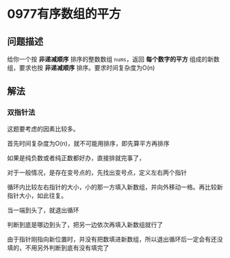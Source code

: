# 0977有序数组的平方

## 问题描述

给你一个按 **非递减顺序** 排序的整数数组 `nums`，返回 **每个数字的平方** 组成的新数组，要求也按 **非递减顺序** 排序。要求时间复杂度为O(n)

## 解法

### 双指针法

这题要考虑的因素比较多。

首先时间复杂度为O(n)，就不可能用排序，即先算平方再排序

如果是纯负数或者纯正数都好办，直接排就完事了，

对于一般情况，是存在变号点的，先找出变号点，定义左右两个指针

循环内比较左右指针的大小，小的那一方填入新数组，并向外移动一格。再比较新指针大小，如此往复。

当一端到头了，就退出循环

判断到底是哪边到头了，把另一边依次再填入新数组就行了

由于指针刚指向新位置时，并没有把数填进新数组，所以退出循环后一定会有还没填的，不用另外判断到底有没有填完了
